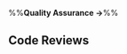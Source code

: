 <link rel="stylesheet" href="{{baseUrl}}/css/textbook.css">

<div class="website-content">

%%**Quality Assurance →**%%

## Code Reviews

<div id="main">

<include src="what/embed.md" />

</div>

</div>
